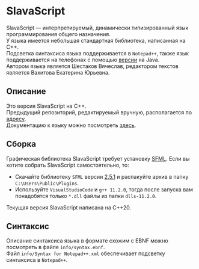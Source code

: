 # SlavaScript
SlavaScript — интерпретируемый, динамически типизированный язык программирования общего назначения.  
У языка имеется небольшая стандартная библиотека, написанная на C++.  
Подсветка синтаксиса языка поддерживается в `Notepad++`, также язык поддерживается на телефонах с помощью [версии](https://github.com/slavashestakov2005/SlavaScript) на Java.  
Автором языка является Шестаков Вячеслав, редактором текстов является Вахитова Екатерина Юрьевна.

## Описание
Это версия SlavaScript на C++.  
Предыдущий репозиторий, редактируемый вручную, располагается по [адресу](https://github.com/slavashestakov2005/Version_on_C).  
Документацию к языку можно посмотреть [здесь](https://drive.google.com/file/d/1JXeZC6GDskKCiZNyj6zwlt4cYiHpMhEf/view?usp=sharing).

## Сборка
Графическая библиотека SlavaScript требует установку [SFML](https://www.sfml-dev.org/). Если вы хотите собрать SlavaScript самостоятельно, то:
+ Скачайте библиотеку `SFML` версии [2.5.1](https://www.sfml-dev.org/files/SFML-2.5.1-windows-gcc-7.3.0-mingw-64-bit.zip) и распакуйте архив в папку `C:\Users\Public\Plugins`.
+ Используйте `VisualStudioCode` и `g++ 11.2.0`, тогда после запуска вам понадобятся только `*.dll` файлы из папки `dlls-11.2.0`.

Текущая версия SlavaScript написана на C++20.

## Синтаксис
Описание синтаксиса языка в формате схожим с EBNF можно посмотреть в файле `info/syntax.ebnf`.  
Файл `info/Syntax for Notepad++.xml` обеспечивает подсветку синтаксиса в `Notepad++`.
